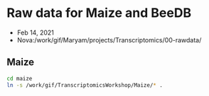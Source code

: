 # Raw data for Maize and BeeDB

* Feb 14, 2021
* Nova:/work/gif/Maryam/projects/Transcriptomics/00-rawdata/

## Maize
```bash
cd maize
ln -s /work/gif/TranscriptomicsWorkshop/Maize/* .
```
